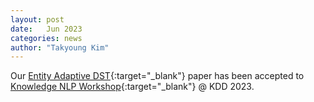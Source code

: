```yaml
---
layout: post
date:   Jun 2023
categories: news
author: "Takyoung Kim"
---
```


Our [Entity Adaptive DST](https://arxiv.org/abs/2207.03858){:target="_blank"} paper has been accepted to [Knowledge NLP Workshop](https://knowledge-nlp.github.io/kdd2023/index.html){:target="_blank"} @ KDD 2023.
